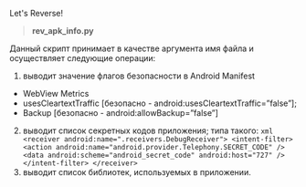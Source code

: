 Let's Reverse!
> **rev_apk_info.py**

 Данный скрипт принимает в качестве аргумента имя файла и осуществляет следующие операции:
 1. выводит значение флагов безопасности в Android Manifest 
 - WebView Metrics 
 	<meta-data android:name="android.webkit.WebView.EnableSafeBrowsing" android:value="false" />
 - usesCleartextTraffic
	[безопасно - android:usesCleartextTraffic=”false”];
 - Backup
	[безопасно - android:allowBackup=”false”]

2. выводит список секретных кодов приложения; 
	типа такого:
 			```xml
			 <receiver android:name=".receivers.DebugReceiver">
 				<intent-filter>
 					<action android:name="android.provider.Telephony.SECRET_CODE" />
					<data android:scheme="android_secret_code" android:host="727" />
				</intent-filter>
			</receiver>```
 3. выводит список библиотек, используемых в приложении.
